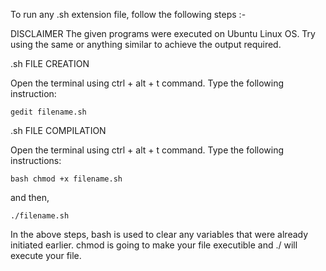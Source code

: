 

To run any .sh extension file, follow the following steps :-

DISCLAIMER The given programs were executed on Ubuntu Linux OS. Try using the same or anything similar to achieve the output required.



.sh FILE CREATION

Open the terminal using ctrl + alt + t command.
Type the following instruction: 

    gedit filename.sh



.sh FILE COMPILATION

Open the terminal using ctrl + alt + t command.
Type the following instructions:

    bash chmod +x filename.sh 
    
and then,

    ./filename.sh
    
In the above steps, bash is used to clear any variables that were already initiated earlier. chmod is going to make your file executible and ./ will execute your file.

